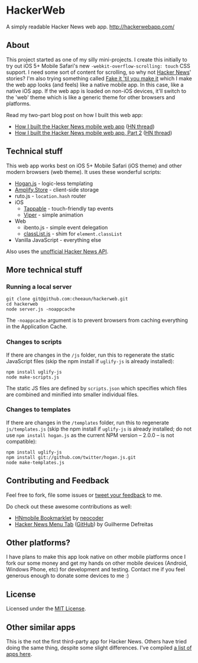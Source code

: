 HackerWeb
=========

A simply readable Hacker News web app. <http://hackerwebapp.com/>

About
-----

This project started as one of my silly mini-projects. I create this initially to try out iOS 5+ Mobile Safari's new `-webkit-overflow-scrolling: touch` CSS support. I need some sort of content for scrolling, so why not [Hacker News](http://news.ycombinator.com/)' stories? I'm also trying something called [Fake it 'til you make it](http://snook.ca/archives/conferences/fake-it) which I make the web app looks (and feels) like a native mobile app. In this case, like a native iOS app. If the web app is loaded on non-iOS devices, it'll switch to the 'web' theme which is like a generic theme for other browsers and platforms.

Read my two-part blog post on how I built this web app:

- [How I built the Hacker News mobile web app](http://cheeaun.com/blog/2012/03/how-i-built-hacker-news-mobile-web-app) ([HN thread](http://news.ycombinator.com/item?id=3662709))
- [How I built the Hacker News mobile web app, Part 2](http://cheeaun.com/blog/2012/03/how-i-built-hacker-news-mobile-web-app_26) ([HN thread](http://news.ycombinator.com/item?id=3756771))

Technical stuff
---------------

This web app works best on iOS 5+ Mobile Safari (iOS theme) and other modern browsers (web theme). It uses these wonderful scripts:

- [Hogan.js](https://github.com/twitter/hogan.js) - logic-less templating
- [Amplify.Store](http://amplifyjs.com/api/store/) - client-side storage
- ruto.js - `location.hash` router
- iOS
	- [Tappable](https://github.com/cheeaun/tappable) - touch-friendly tap events
	- [Viper](https://github.com/alpha123/Viper/) - simple animation
- Web
	- ibento.js - simple event delegation
	- [classList.js](https://github.com/eligrey/classList.js) - shim for `element.classList`
- Vanilla JavaScript - everything else

Also uses the [unofficial Hacker News API](https://github.com/cheeaun/node-hnapi/).

More technical stuff
--------------------

### Running a local server

	git clone git@github.com:cheeaun/hackerweb.git
	cd hackerweb
	node server.js -noappcache

The `-noappcache` argument is to prevent browsers from caching everything in the Application Cache.

### Changes to scripts

If there are changes in the `/js` folder, run this to regenerate the static JavaScript files (skip the npm install if `uglify-js` is already installed):

	npm install uglify-js
	node make-scripts.js

The static JS files are defined by `scripts.json` which specifies which files are combined and minified into smaller individual files.

### Changes to templates

If there are changes in the `/templates` folder, run this to regenerate `js/templates.js` (skip the npm install if `uglify-js` is already installed; do not use `npm install hogan.js` as the current NPM version – 2.0.0 – is not compatible):

	npm install uglify-js
	npm install git://github.com/twitter/hogan.js.git
	node make-templates.js

Contributing and Feedback
-------------------------

Feel free to fork, file some issues or [tweet your feedback](http://twitter.com/cheeaun) to me.

Do check out these awesome contributions as well:

- [HNmobile Bookmarklet](http://neocoder.github.com/hnmbookmarklet/) by [neocoder](https://github.com/neocoder)
- [Hacker News Menu Tab](http://www.guidefreitas.com/2012/03/hacker-news-menu-tab.html) ([GitHub](https://github.com/guidefreitas/HNewsTab)) by Guilherme Defreitas

Other platforms?
----------------

I have plans to make this app look native on other mobile platforms once I fork our some money and get my hands on other mobile devices (Android, Windows Phone, etc) for development and testing. Contact me if you feel generous enough to donate some devices to me :)

License
-------

Licensed under the [MIT License](http://cheeaun.mit-license.org/).

Other similar apps
------------------

This is the not the first third-party app for Hacker News. Others have tried doing the same thing, despite some slight differences. I've compiled [a list of apps here](https://github.com/cheeaun/hackerweb/wiki/Hacker-News-apps).